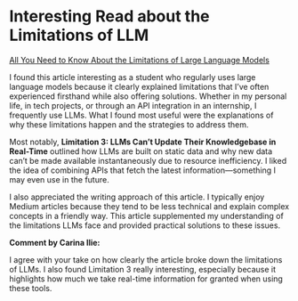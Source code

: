 # Interesting Read about the Limitations of LLM

[All You Need to Know About the Limitations of Large Language Models](https://medium.com/@marketing_novita.ai/all-you-need-to-know-about-the-limitations-of-large-language-models-568e15f66809)

I found this article interesting as a student who regularly uses large language models because it clearly explained limitations that I’ve often experienced firsthand while also offering solutions. Whether in my personal life, in tech projects, or through an API integration in an internship, I frequently use LLMs. What I found most useful were the explanations of why these limitations happen and the strategies to address them.

Most notably, **Limitation 3: LLMs Can’t Update Their Knowledgebase in Real-Time** outlined how LLMs are built on static data and why new data can’t be made available instantaneously due to resource inefficiency. I liked the idea of combining APIs that fetch the latest information—something I may even use in the future.

I also appreciated the writing approach of this article. I typically enjoy Medium articles because they tend to be less technical and explain complex concepts in a friendly way. This article supplemented my understanding of the limitations LLMs face and provided practical solutions to these issues.

**Comment by Carina Ilie:**

I agree with your take on how clearly the article broke down the limitations of LLMs. I also found Limitation 3 really interesting, especially because it highlights how much we take real-time information for granted when using these tools. 